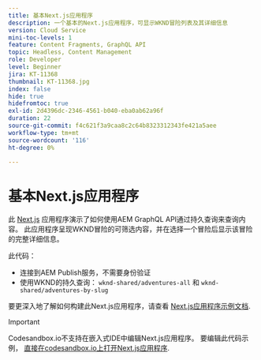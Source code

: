 ```yaml
---
title: 基本Next.js应用程序
description: 一个基本的Next.js应用程序，可显示WKND冒险列表及其详细信息
version: Cloud Service
mini-toc-levels: 1
feature: Content Fragments, GraphQL API
topic: Headless, Content Management
role: Developer
level: Beginner
jira: KT-11368
thumbnail: KT-11368.jpg
index: false
hide: true
hidefromtoc: true
exl-id: 2d4396dc-2346-4561-b040-eba0ab62a96f
duration: 22
source-git-commit: f4c621f3a9caa8c2c64b8323312343fe421a5aee
workflow-type: tm+mt
source-wordcount: '116'
ht-degree: 0%

---
```


# 基本Next.js应用程序

此 [Next.js](https://nextjs.org/) 应用程序演示了如何使用AEM GraphQL API通过持久查询来查询内容。 此应用程序呈现WKND冒险的可筛选内容，并在选择一个冒险后显示该冒险的完整详细信息。

此代码：

+ 连接到AEM Publish服务，不需要身份验证
+ 使用WKND的持久查询： `wknd-shared/adventures-all` 和 `wknd-shared/adventures-by-slug`

要更深入地了解如何构建此Next.js应用程序，请查看 [Next.js应用程序示例文档](../example-apps/next-js.md).

>[!IMPORTANT]
>
> Codesandbox.io不支持在嵌入式IDE中编辑Next.js应用程序。 要编辑此代码示例， [直接在codesandbox.io上打开Next.js应用程序](https://codesandbox.io/s/wknd-next-js-app-u8x5f8).
